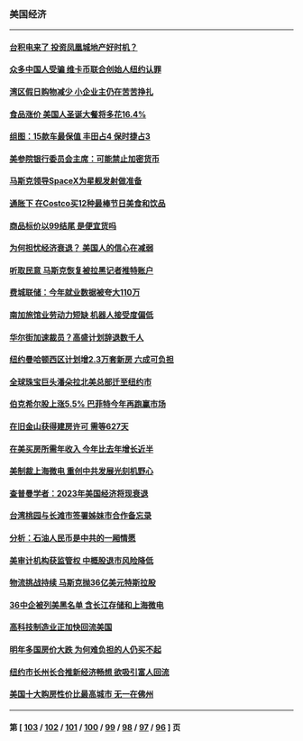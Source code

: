 ### 美国经济
---
#### [台积电来了 投资凤凰城地产好时机？](../../pages/ncid1078158/n13887512.md) 
#### [众多中国人受骗 维卡币联合创始人纽约认罪](../../pages/ncid1078158/n13887479.md) 
#### [湾区假日购物减少 小企业主仍在苦苦挣扎](../../pages/ncid1078158/n13887453.md) 
#### [食品涨价 美国人圣诞大餐将多花16.4%](../../pages/ncid1078158/n13887397.md) 
#### [组图：15款车最保值 丰田占4 保时捷占3](../../pages/ncid1078158/n13885091.md) 
#### [美参院银行委员会主席：可能禁止加密货币](../../pages/ncid1078158/n13887214.md) 
#### [马斯克领导SpaceX为星舰发射做准备](../../pages/ncid1078158/n13887210.md) 
#### [通胀下 在Costco买12种最棒节日美食和饮品](../../pages/ncid1078158/n13883586.md) 
#### [商品标价以99结尾 是便宜货吗](../../pages/ncid1078158/n13873439.md) 
#### [为何担忧经济衰退？ 美国人的信心在减弱](../../pages/ncid1078158/n13886868.md) 
#### [听取民意 马斯克恢复被拉黑记者推特账户](../../pages/ncid1078158/n13886819.md) 
#### [费城联储：今年就业数据被夸大110万](../../pages/ncid1078158/n13886480.md) 
#### [南加旅馆业劳动力短缺 机器人接受度偏低](../../pages/ncid1078158/n13886520.md) 
#### [华尔街加速裁员？高盛计划辞退数千人](../../pages/ncid1078158/n13886418.md) 
#### [纽约曼哈顿西区计划增2.3万套新房 六成可负担](../../pages/ncid1078158/n13885947.md) 
#### [全球珠宝巨头潘朵拉北美总部迁至纽约市](../../pages/ncid1078158/n13885934.md) 
#### [伯克希尔股上涨5.5% 巴菲特今年再跑赢市场](../../pages/ncid1078158/n13885909.md) 
#### [在旧金山获得建房许可 需等627天](../../pages/ncid1078158/n13885946.md) 
#### [在美买房所需年收入 今年比去年增长近半](../../pages/ncid1078158/n13885927.md) 
#### [美制裁上海微电 重创中共发展光刻机野心](../../pages/ncid1078158/n13885811.md) 
#### [查普曼学者：2023年美国经济将现衰退](../../pages/ncid1078158/n13885864.md) 
#### [台湾桃园与长滩市签署姊妹市合作备忘录](../../pages/ncid1078158/n13885806.md) 
#### [分析：石油人民币是中共的一厢情愿](../../pages/ncid1078158/n13885034.md) 
#### [美审计机构获监管权 中概股退市风险降低](../../pages/ncid1078158/n13885778.md) 
#### [物流挑战持续 马斯克抛36亿美元特斯拉股](../../pages/ncid1078158/n13885513.md) 
#### [36中企被列美黑名单 含长江存储和上海微电](../../pages/ncid1078158/n13885591.md) 
#### [高科技制造业正加快回流美国](../../pages/ncid1078158/n13885631.md) 
#### [明年多国房价大跌 为何难负担的人仍买不起](../../pages/ncid1078158/n13885536.md) 
#### [纽约市长州长合推新经济畅想 欲吸引富人回流](../../pages/ncid1078158/n13885152.md) 
#### [美国十大购房性价比最高城市 无一在佛州](../../pages/ncid1078158/n13885007.md) 

---
#### 第 [ [103](./103.md) / [102](./102.md) / [101](./101.md) / [100](./100.md) / [99](./99.md) / [98](./98.md) / [97](./97.md) / [96](./96.md) ] 页
